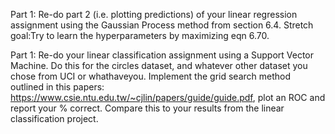 Part 1: Re-do part 2 (i.e. plotting predictions) of your linear regression assignment using the Gaussian Process method from section 6.4. Stretch goal:Try to learn the hyperparameters by maximizing eqn 6.70.

Part 1: Re-do your linear classification assignment using a Support Vector Machine. Do this for the circles dataset, and whatever other dataset you chose from UCI or whathaveyou.  Implement the grid search method outlined in this papers: https://www.csie.ntu.edu.tw/~cjlin/papers/guide/guide.pdf, plot an ROC and report your % correct. Compare this to your results from the linear classification project.
